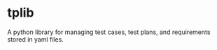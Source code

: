 tplib
=====

A python library for managing test cases, test plans, and requirements stored in yaml files.
